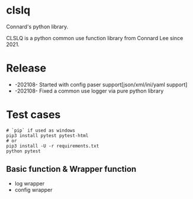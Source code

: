 # clslq

Connard's python library.

CLSLQ is a python common use function library from Connard Lee since 2021.


# Release

* -202108- Started with config paser support[json/xml/ini/yaml support]
* -202108- Fixed a common use logger via pure python library

# Test cases

```
# `pip` if used as windows
pip3 install pytest pytest-html
# or 
pip3 install -U -r requirements.txt
python pytest
```

## Basic function & Wrapper function

* log wrapper
* config wrapper